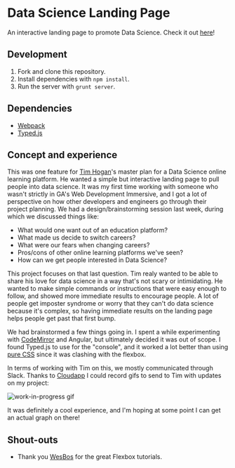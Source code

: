 # Data Science Landing Page

An interactive landing page to promote Data Science. Check it out [here](https://laurpaik.github.io/ds-prototype)!

## Development
1. Fork and clone this repository.
2. Install dependencies with `npm install`.
3. Run the server with `grunt server`.

## Dependencies
- [Webpack](https://webpack.github.io)
- [Typed.js](https://github.com/mattboldt/typed.js/)

## Concept and experience
This was one feature for [Tim Hogan](https://generalassemb.ly/instructors/tim-hogan/11768)'s master plan for a
Data Science online learning platform. He wanted a simple but interactive landing
page to pull people into data science. It was my first time working with someone
who wasn't strictly in GA's Web Development Immersive, and I got a lot of perspective
on how other developers and engineers go through their project planning.
We had a design/brainstorming session last week, during which we discussed things like:
- What would one want out of an education platform?
- What made us decide to switch careers?
- What were our fears when changing careers?
- Pros/cons of other online learning platforms we've seen?
- How can we get people interested in Data Science?

This project focuses on that last question. Tim realy wanted to be able to share
his love for data science in a way that's not scary or intimidating. He wanted to
make simple commands or instructions that were easy enough to follow, and showed
more immediate results to encourage people. A lot of people get imposter syndrome
or worry that they can't do data science because it's complex, so having immediate
results on the landing page helps people get past that first bump.

We had brainstormed a few things going in. I spent a while experimenting with
[CodeMirror](codemirror.net) and Angular, but ultimately decided it was out of
scope. I found Typed.js to use for the "console", and it worked a lot better than
using [pure CSS](https://codepen.io/rusjames/pen/uAFhE) since it was clashing
with the flexbox.

In terms of working with Tim on this, we mostly communicated through Slack.
Thanks to [Cloudapp](https://www.getcloudapp.com/) I could record gifs to send
to Tim with updates on my project:

![work-in-progress gif](https://cl.ly/0f3t461X3R1f/download/Screen%20Recording%202017-07-28%20at%2003.54%20PM.gif)

It was definitely a cool experience, and I'm hoping at some point I can get an
actual graph on there!

## Shout-outs
- Thank you [WesBos](https://flexbox.io/) for the great Flexbox tutorials.
